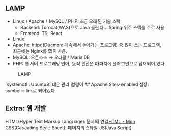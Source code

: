 ## LAMP
- Linux  / Apache / MySQL / PHP: 조금 오래된 기술 스택
	- Backend: Tomcat(WAS)으로 Java 돌린다... Spring 위주 스택을 주로 사용
	- Frontend: TS, React
- Linux
- Apache: httpd(Daemon: 계속해서 돌아가는 프로그램) 중 많이 쓰는 프로그램, 최근에는 Nginx를 많이 사용.
- MySQL: 오픈소스 → 오라클 / Maria DB
- PHP: 웹 서버 프로그래밍 언어, 동작 엔진은 아파치에 플러그인으로 탑재되어 있다.
<figure style="width: 85%" class="align-center">
  <img src="https://onedrive.live.com/embed?resid=C4F97B3B64AE3E7A%217098&authkey=%21AOdJ59pVflF6Vsw&width=790&height=302" alt="">
  <figcaption>LAMP</figcaption>
</figure>
`systemctl`: Ubuntu의 데몬 관리 명령어
## Apache
Sites-enabled 설정: symbolic link로 되어있다


## Extra: 웹 개발
HTML(Hyper Text Markup Language): 문서의 연결[HTML - Mdn](https://developer.mozilla.org/ko/docs/Learn/HTML/Introduction_to_HTML/Getting_started)
CSS(Cascading Style Sheet): 페이지의 스타일 
JS(Java Script)